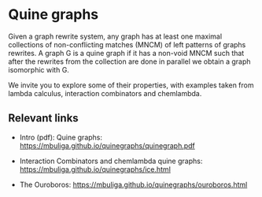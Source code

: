 # Quine graphs

Given a graph rewrite system, any graph has at least one maximal  collections of non-conflicting matches (MNCM) of left patterns of graphs rewrites. A graph G is a quine graph if it has a non-void MNCM such that after the rewrites from the collection are done in parallel we obtain a graph isomorphic with G. 

We invite you to  explore some of their properties, with examples taken from lambda calculus, interaction combinators and chemlambda. 


## Relevant links

- Intro (pdf): Quine graphs: https://mbuliga.github.io/quinegraphs/quinegraph.pdf

- Interaction Combinators and chemlambda quine graphs: https://mbuliga.github.io/quinegraphs/ice.html 

- The Ouroboros: https://mbuliga.github.io/quinegraphs/ouroboros.html


